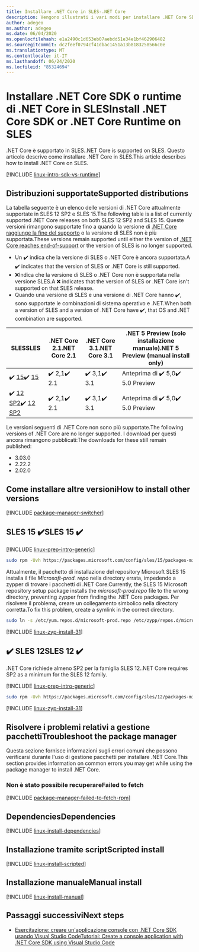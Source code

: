 ```yaml
---
title: Installare .NET Core in SLES-.NET Core
description: Vengono illustrati i vari modi per installare .NET Core SDK e il runtime di .NET Core in SLES.
author: adegeo
ms.author: adegeo
ms.date: 06/04/2020
ms.openlocfilehash: e1a2490c1d653eb07aebdd51e34e1bf462906482
ms.sourcegitcommit: dc2feef0794cf41dbac1451a13b8183258566c0e
ms.translationtype: MT
ms.contentlocale: it-IT
ms.lasthandoff: 06/24/2020
ms.locfileid: "85324694"
---
```

# <a name="install-net-core-sdk-or-net-core-runtime-on-sles"></a><span data-ttu-id="5bed7-103">Installare .NET Core SDK o runtime di .NET Core in SLES</span><span class="sxs-lookup"><span data-stu-id="5bed7-103">Install .NET Core SDK or .NET Core Runtime on SLES</span></span>

<span data-ttu-id="5bed7-104">.NET Core è supportato in SLES.</span><span class="sxs-lookup"><span data-stu-id="5bed7-104">.NET Core is supported on SLES.</span></span> <span data-ttu-id="5bed7-105">Questo articolo descrive come installare .NET Core in SLES.</span><span class="sxs-lookup"><span data-stu-id="5bed7-105">This article describes how to install .NET Core on SLES.</span></span>

[!INCLUDE [linux-intro-sdk-vs-runtime](includes/linux-intro-sdk-vs-runtime.md)]

## <a name="supported-distributions"></a><span data-ttu-id="5bed7-106">Distribuzioni supportate</span><span class="sxs-lookup"><span data-stu-id="5bed7-106">Supported distributions</span></span>

<span data-ttu-id="5bed7-107">La tabella seguente è un elenco delle versioni di .NET Core attualmente supportate in SLES 12 SP2 e SLES 15.</span><span class="sxs-lookup"><span data-stu-id="5bed7-107">The following table is a list of currently supported .NET Core releases on both SLES 12 SP2 and SLES 15.</span></span> <span data-ttu-id="5bed7-108">Queste versioni rimangono supportate fino a quando la versione di [.NET Core raggiunge la fine del supporto](https://dotnet.microsoft.com/platform/support/policy/dotnet-core) o la versione di SLES non è più supportata.</span><span class="sxs-lookup"><span data-stu-id="5bed7-108">These versions remain supported until either the version of [.NET Core reaches end-of-support](https://dotnet.microsoft.com/platform/support/policy/dotnet-core) or the version of SLES is no longer supported.</span></span>

- <span data-ttu-id="5bed7-109">Un ✔️ indica che la versione di SLES o .NET Core è ancora supportata.</span><span class="sxs-lookup"><span data-stu-id="5bed7-109">A ✔️ indicates that the version of SLES or .NET Core is still supported.</span></span>
- <span data-ttu-id="5bed7-110">❌Indica che la versione di SLES o .NET Core non è supportata nella versione SLES.</span><span class="sxs-lookup"><span data-stu-id="5bed7-110">A ❌ indicates that the version of SLES or .NET Core isn't supported on that SLES release.</span></span>
- <span data-ttu-id="5bed7-111">Quando una versione di SLES e una versione di .NET Core hanno ✔️, sono supportate le combinazioni di sistema operativo e .NET.</span><span class="sxs-lookup"><span data-stu-id="5bed7-111">When both a version of SLES and a version of .NET Core have ✔️, that OS and .NET combination are supported.</span></span>

| <span data-ttu-id="5bed7-112">SLES</span><span class="sxs-lookup"><span data-stu-id="5bed7-112">SLES</span></span>                   | <span data-ttu-id="5bed7-113">.NET Core 2.1</span><span class="sxs-lookup"><span data-stu-id="5bed7-113">.NET Core 2.1</span></span> | <span data-ttu-id="5bed7-114">.NET Core 3.1</span><span class="sxs-lookup"><span data-stu-id="5bed7-114">.NET Core 3.1</span></span> | <span data-ttu-id="5bed7-115">.NET 5 Preview (solo installazione manuale)</span><span class="sxs-lookup"><span data-stu-id="5bed7-115">.NET 5 Preview (manual install only)</span></span> |
|------------------------|---------------|---------------|----------------|
| <span data-ttu-id="5bed7-116">✔️ [15](#sles-15-)</span><span class="sxs-lookup"><span data-stu-id="5bed7-116">✔️ [15](#sles-15-)</span></span>     | <span data-ttu-id="5bed7-117">✔️ 2,1</span><span class="sxs-lookup"><span data-stu-id="5bed7-117">✔️ 2.1</span></span>        | <span data-ttu-id="5bed7-118">✔️ 3,1</span><span class="sxs-lookup"><span data-stu-id="5bed7-118">✔️ 3.1</span></span>        | <span data-ttu-id="5bed7-119">Anteprima di ✔️ 5,0</span><span class="sxs-lookup"><span data-stu-id="5bed7-119">✔️ 5.0 Preview</span></span> |
| <span data-ttu-id="5bed7-120">✔️ [12 SP2](#sles-12-)</span><span class="sxs-lookup"><span data-stu-id="5bed7-120">✔️ [12 SP2](#sles-12-)</span></span> | <span data-ttu-id="5bed7-121">✔️ 2,1</span><span class="sxs-lookup"><span data-stu-id="5bed7-121">✔️ 2.1</span></span>        | <span data-ttu-id="5bed7-122">✔️ 3,1</span><span class="sxs-lookup"><span data-stu-id="5bed7-122">✔️ 3.1</span></span>        | <span data-ttu-id="5bed7-123">Anteprima di ✔️ 5,0</span><span class="sxs-lookup"><span data-stu-id="5bed7-123">✔️ 5.0 Preview</span></span> |

<span data-ttu-id="5bed7-124">Le versioni seguenti di .NET Core non sono più supportate.</span><span class="sxs-lookup"><span data-stu-id="5bed7-124">The following versions of .NET Core are no longer supported.</span></span> <span data-ttu-id="5bed7-125">I download per questi ancora rimangono pubblicati:</span><span class="sxs-lookup"><span data-stu-id="5bed7-125">The downloads for these still remain published:</span></span>

- <span data-ttu-id="5bed7-126">3.0</span><span class="sxs-lookup"><span data-stu-id="5bed7-126">3.0</span></span>
- <span data-ttu-id="5bed7-127">2.2</span><span class="sxs-lookup"><span data-stu-id="5bed7-127">2.2</span></span>
- <span data-ttu-id="5bed7-128">2.0</span><span class="sxs-lookup"><span data-stu-id="5bed7-128">2.0</span></span>

## <a name="how-to-install-other-versions"></a><span data-ttu-id="5bed7-129">Come installare altre versioni</span><span class="sxs-lookup"><span data-stu-id="5bed7-129">How to install other versions</span></span>

[!INCLUDE [package-manager-switcher](./includes/package-manager-heading-hack-pkgname.md)]

## <a name="sles-15-"></a><span data-ttu-id="5bed7-130">SLES 15 ✔️</span><span class="sxs-lookup"><span data-stu-id="5bed7-130">SLES 15 ✔️</span></span>

[!INCLUDE [linux-prep-intro-generic](includes/linux-prep-intro-generic.md)]

```bash
sudo rpm -Uvh https://packages.microsoft.com/config/sles/15/packages-microsoft-prod.rpm
```

<span data-ttu-id="5bed7-131">Attualmente, il pacchetto di installazione del repository Microsoft SLES 15 installa il file *Microsoft-prod. repo* nella directory errata, impedendo a zypper di trovare i pacchetti di .NET Core.</span><span class="sxs-lookup"><span data-stu-id="5bed7-131">Currently, the SLES 15 Microsoft repository setup package installs the *microsoft-prod.repo* file to the wrong directory, preventing zypper from finding the .NET Core packages.</span></span> <span data-ttu-id="5bed7-132">Per risolvere il problema, creare un collegamento simbolico nella directory corretta.</span><span class="sxs-lookup"><span data-stu-id="5bed7-132">To fix this problem, create a symlink in the correct directory.</span></span>

```bash
sudo ln -s /etc/yum.repos.d/microsoft-prod.repo /etc/zypp/repos.d/microsoft-prod.repo
```

[!INCLUDE [linux-zyp-install-31](includes/linux-install-31-zyp.md)]

## <a name="sles-12-"></a><span data-ttu-id="5bed7-133">✔️ SLES 12</span><span class="sxs-lookup"><span data-stu-id="5bed7-133">SLES 12 ✔️</span></span>

<span data-ttu-id="5bed7-134">.NET Core richiede almeno SP2 per la famiglia SLES 12.</span><span class="sxs-lookup"><span data-stu-id="5bed7-134">.NET Core requires SP2 as a minimum for the SLES 12 family.</span></span>

[!INCLUDE [linux-prep-intro-generic](includes/linux-prep-intro-generic.md)]

```bash
sudo rpm -Uvh https://packages.microsoft.com/config/sles/12/packages-microsoft-prod.rpm
```

[!INCLUDE [linux-zyp-install-31](includes/linux-install-31-zyp.md)]

## <a name="troubleshoot-the-package-manager"></a><span data-ttu-id="5bed7-135">Risolvere i problemi relativi a gestione pacchetti</span><span class="sxs-lookup"><span data-stu-id="5bed7-135">Troubleshoot the package manager</span></span>

<span data-ttu-id="5bed7-136">Questa sezione fornisce informazioni sugli errori comuni che possono verificarsi durante l'uso di gestione pacchetti per installare .NET Core.</span><span class="sxs-lookup"><span data-stu-id="5bed7-136">This section provides information on common errors you may get while using the package manager to install .NET Core.</span></span>

### <a name="failed-to-fetch"></a><span data-ttu-id="5bed7-137">Non è stato possibile recuperare</span><span class="sxs-lookup"><span data-stu-id="5bed7-137">Failed to fetch</span></span>

[!INCLUDE [package-manager-failed-to-fetch-rpm](includes/package-manager-failed-to-fetch-rpm.md)]

## <a name="dependencies"></a><span data-ttu-id="5bed7-138">Dependencies</span><span class="sxs-lookup"><span data-stu-id="5bed7-138">Dependencies</span></span>

[!INCLUDE [linux-install-dependencies](includes/linux-install-dependencies.md)]

## <a name="scripted-install"></a><span data-ttu-id="5bed7-139">Installazione tramite script</span><span class="sxs-lookup"><span data-stu-id="5bed7-139">Scripted install</span></span>

[!INCLUDE [linux-install-scripted](includes/linux-install-scripted.md)]

## <a name="manual-install"></a><span data-ttu-id="5bed7-140">Installazione manuale</span><span class="sxs-lookup"><span data-stu-id="5bed7-140">Manual install</span></span>

[!INCLUDE [linux-install-manual](includes/linux-install-manual.md)]

## <a name="next-steps"></a><span data-ttu-id="5bed7-141">Passaggi successivi</span><span class="sxs-lookup"><span data-stu-id="5bed7-141">Next steps</span></span>

- [<span data-ttu-id="5bed7-142">Esercitazione: creare un'applicazione console con .NET Core SDK usando Visual Studio Code</span><span class="sxs-lookup"><span data-stu-id="5bed7-142">Tutorial: Create a console application with .NET Core SDK using Visual Studio Code</span></span>](../tutorials/with-visual-studio-code.md)
